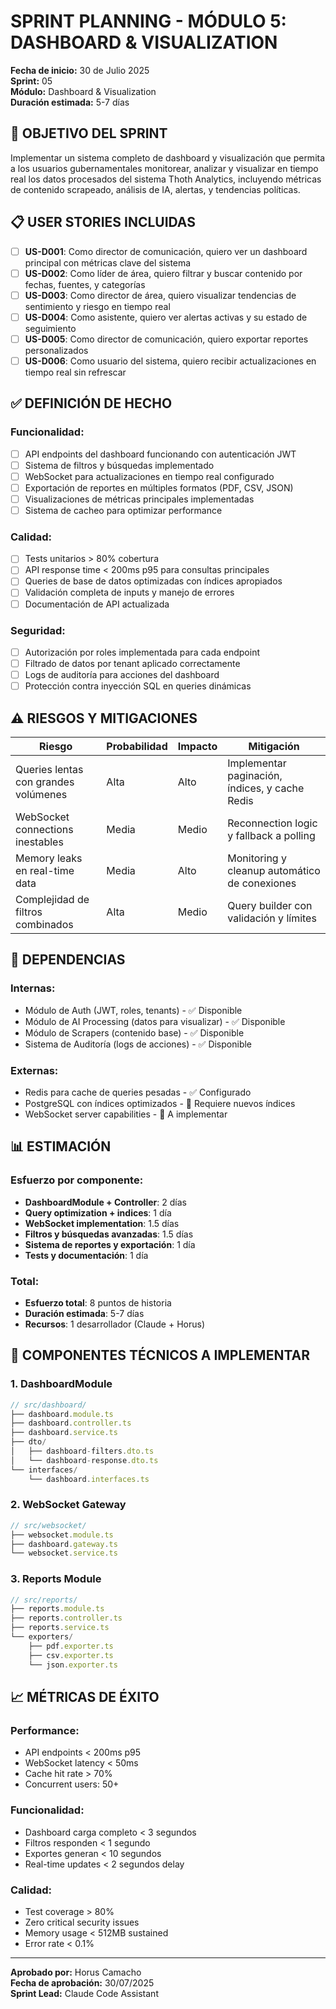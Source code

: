# SPRINT PLANNING - MÓDULO 5: DASHBOARD & VISUALIZATION

**Fecha de inicio:** 30 de Julio 2025  
**Sprint:** 05  
**Módulo:** Dashboard & Visualization  
**Duración estimada:** 5-7 días  

## 🎯 OBJETIVO DEL SPRINT

Implementar un sistema completo de dashboard y visualización que permita a los usuarios gubernamentales monitorear, analizar y visualizar en tiempo real los datos procesados del sistema Thoth Analytics, incluyendo métricas de contenido scrapeado, análisis de IA, alertas, y tendencias políticas.

## 📋 USER STORIES INCLUIDAS

- [ ] **US-D001**: Como director de comunicación, quiero ver un dashboard principal con métricas clave del sistema
- [ ] **US-D002**: Como líder de área, quiero filtrar y buscar contenido por fechas, fuentes, y categorías  
- [ ] **US-D003**: Como director de área, quiero visualizar tendencias de sentimiento y riesgo en tiempo real
- [ ] **US-D004**: Como asistente, quiero ver alertas activas y su estado de seguimiento
- [ ] **US-D005**: Como director de comunicación, quiero exportar reportes personalizados
- [ ] **US-D006**: Como usuario del sistema, quiero recibir actualizaciones en tiempo real sin refrescar

## ✅ DEFINICIÓN DE HECHO

### **Funcionalidad:**
- [ ] API endpoints del dashboard funcionando con autenticación JWT
- [ ] Sistema de filtros y búsquedas implementado
- [ ] WebSocket para actualizaciones en tiempo real configurado
- [ ] Exportación de reportes en múltiples formatos (PDF, CSV, JSON)
- [ ] Visualizaciones de métricas principales implementadas
- [ ] Sistema de cacheo para optimizar performance

### **Calidad:**
- [ ] Tests unitarios > 80% cobertura
- [ ] API response time < 200ms p95 para consultas principales
- [ ] Queries de base de datos optimizadas con índices apropiados
- [ ] Validación completa de inputs y manejo de errores
- [ ] Documentación de API actualizada

### **Seguridad:**
- [ ] Autorización por roles implementada para cada endpoint
- [ ] Filtrado de datos por tenant aplicado correctamente
- [ ] Logs de auditoría para acciones del dashboard
- [ ] Protección contra inyección SQL en queries dinámicas

## ⚠️ RIESGOS Y MITIGACIONES

| Riesgo | Probabilidad | Impacto | Mitigación |
|--------|--------------|---------|------------|
| Queries lentas con grandes volúmenes | Alta | Alto | Implementar paginación, índices, y cache Redis |
| WebSocket connections inestables | Media | Medio | Reconnection logic y fallback a polling |
| Memory leaks en real-time data | Media | Alto | Monitoring y cleanup automático de conexiones |
| Complejidad de filtros combinados | Alta | Medio | Query builder con validación y límites |

## 🔗 DEPENDENCIAS

### **Internas:**
- Módulo de Auth (JWT, roles, tenants) - ✅ Disponible
- Módulo de AI Processing (datos para visualizar) - ✅ Disponible  
- Módulo de Scrapers (contenido base) - ✅ Disponible
- Sistema de Auditoría (logs de acciones) - ✅ Disponible

### **Externas:**
- Redis para cache de queries pesadas - ✅ Configurado
- PostgreSQL con índices optimizados - 🚧 Requiere nuevos índices
- WebSocket server capabilities - 🚧 A implementar

## 📊 ESTIMACIÓN

### **Esfuerzo por componente:**
- **DashboardModule + Controller**: 2 días
- **Query optimization + indices**: 1 día  
- **WebSocket implementation**: 1.5 días
- **Filtros y búsquedas avanzadas**: 1.5 días
- **Sistema de reportes y exportación**: 1 día
- **Tests y documentación**: 1 día

### **Total:**
- **Esfuerzo total**: 8 puntos de historia
- **Duración estimada**: 5-7 días  
- **Recursos**: 1 desarrollador (Claude + Horus)

## 🔧 COMPONENTES TÉCNICOS A IMPLEMENTAR

### **1. DashboardModule**
```typescript
// src/dashboard/
├── dashboard.module.ts
├── dashboard.controller.ts  
├── dashboard.service.ts
├── dto/
│   ├── dashboard-filters.dto.ts
│   └── dashboard-response.dto.ts
└── interfaces/
    └── dashboard.interfaces.ts
```

### **2. WebSocket Gateway**
```typescript  
// src/websocket/
├── websocket.module.ts
├── dashboard.gateway.ts
└── websocket.service.ts
```

### **3. Reports Module**
```typescript
// src/reports/
├── reports.module.ts
├── reports.controller.ts
├── reports.service.ts
└── exporters/
    ├── pdf.exporter.ts
    ├── csv.exporter.ts
    └── json.exporter.ts
```

## 📈 MÉTRICAS DE ÉXITO

### **Performance:**
- API endpoints < 200ms p95
- WebSocket latency < 50ms
- Cache hit rate > 70%
- Concurrent users: 50+

### **Funcionalidad:**
- Dashboard carga completo < 3 segundos
- Filtros responden < 1 segundo  
- Exportes generan < 10 segundos
- Real-time updates < 2 segundos delay

### **Calidad:**
- Test coverage > 80%
- Zero critical security issues
- Memory usage < 512MB sustained
- Error rate < 0.1%

---

**Aprobado por:** Horus Camacho  
**Fecha de aprobación:** 30/07/2025  
**Sprint Lead:** Claude Code Assistant  